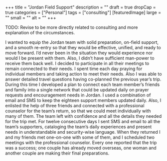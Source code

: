 +++
title = "Jordan Field Support"
description = ""
draft = true
dropCap = true
categories = ["Personal"]
tags = ["consulting"]
[featuredImage]
  large = ""
  small = ""
  alt   = ""
+++

TODO: Revise to be more directly related to consulting and more explanation of the circumstances.

I wanted to equip the Jordan team with solid preparation, on-field support, and a smooth re-entry so that they would be effective, unified, and ready to move forward.  I’d never been in the situation they would experience nor would I be present with them.  Also, I didn’t have sufficient man-power to receive them back well.  I decided to participate in all their meetings to remain connected to their needs.  I spent time each day praying for individual members and taking action to meet their needs.  Also I was able to answer detailed travel questions having co-planned the previous year’s trip.  During this time I developed a plan to connect each team member’s friends and family into a single network that could be updated daily on prayer requests and encouragement needs in Jordan.  I used a combination of email and SMS to keep the eighteen support members updated daily.  Also, I enlisted the help of three friends and connected with a professional counselor for the team’s return, so that we could meet individually with many of them.  The team left with confidence and all the details they needed for the trip met.  For twelve consecutive days I sent SMS and email to all the team’s supporters, cataloging the team’s daily experiences and present needs in understandable and security-wise language.  When they returned I and my friends met one-on-one with some of them, and I scheduled two meetings with the professional counselor.  Every one reported that the trip was a success; one couple has already moved overseas, one woman and another couple are making their final preparations.
